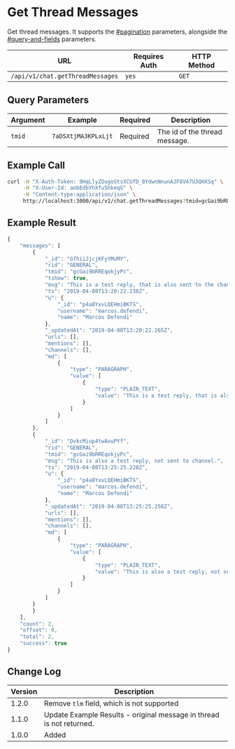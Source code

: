 # Get Thread Messages

Get thread messages. It supports the [#pagination](../../../#pagination "mention") parameters, alongside the [#query-and-fields](../../../#query-and-fields "mention") parameters.

| URL                              | Requires Auth | HTTP Method |
| -------------------------------- | ------------- | ----------- |
| `/api/v1/chat.getThreadMessages` | `yes`         | `GET`       |

## Query Parameters

| Argument | Example             | Required | Description                   |
| -------- | ------------------- | -------- | ----------------------------- |
| `tmid`   | `7aDSXtjMA3KPLxLjt` | Required | The id of the thread message. |

## Example Call

```bash
curl -H "X-Auth-Token: 9HqLlyZOugoStsXCUfD_0YdwnNnunAJF8V47U3QHXSq" \
     -H "X-User-Id: aobEdbYhXfu5hkeqG" \
     -H "Content-type:application/json" \
     http://localhost:3000/api/v1/chat.getThreadMessages?tmid=gcGai9bRREqokjyPc
```

## Example Result

```javascript
{
    "messages": [
        {
            "_id": "GfhiiJjcjKFyYMuMY",
            "rid": "GENERAL",
            "tmid": "gcGai9bRREqokjyPc",
            "tshow": true,
            "msg": "This is a test reply, that is also sent to the channel!",
            "ts": "2019-04-08T13:20:22.238Z",
            "u": {
                "_id": "p4a8YxvLQEHmiBKTS",
                "username": "marcos.defendi",
                "name": "Marcos Defendi"
            },
            "_updatedAt": "2019-04-08T13:20:22.265Z",
            "urls": [],
            "mentions": [],
            "channels": [],
            "md": [
                {
                    "type": "PARAGRAPH",
                    "value": [
                        {
                            "type": "PLAIN_TEXT",
                            "value": "This is a test reply, that is also sent to the channel!"
                        }
                    ]
                }
            ]
        },
        {
            "_id": "DvkcMiup4twAouPYf",
            "rid": "GENERAL",
            "tmid": "gcGai9bRREqokjyPc",
            "msg": "This is also a test reply, not sent to channel.",
            "ts": "2019-04-08T13:25:25.228Z",
            "u": {
                "_id": "p4a8YxvLQEHmiBKTS",
                "username": "marcos.defendi",
                "name": "Marcos Defendi"
            },
            "_updatedAt": "2019-04-08T13:25:25.258Z",
            "urls": [],
            "mentions": [],
            "channels": [],
            "md": [
                {
                    "type": "PARAGRAPH",
                    "value": [
                        {
                            "type": "PLAIN_TEXT",
                            "value": "This is also a test reply, not sent to channel."
                        }
                    ]
                }
            ]
        }
        }
    ],
    "count": 2,
    "offset": 0,
    "total": 2,
    "success": true
}
```

## Change Log

| Version | Description                                                          |
| ------- | -------------------------------------------------------------------- |
| 1.2.0   | Remove `tlm` field, which is not supported                           |
| 1.1.0   | Update Example Results - original message in thread is not returned. |
| 1.0.0   | Added                                                                |
